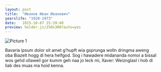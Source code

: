 ```yaml
---
layout: post
title:  "Иванов Иван Иванович"
yearslife: "1920-1973"
date:   2015-10-07 15:39:40
preview: holder.js/250x300?auto=yes
---
```


![Picture 1](holder.js/800x600?auto=yes)

Bavaria ipsum dolor sit amet g’hupft wia gsprunga wolln dringma aweng oba Biazelt hogg di hera helfgod. Sog i hawadere midananda nomoi a bissal wos gehd ollaweil gor kumm geh naa jo leck mi, Xaver: Weiznglasl i hob di liab des muas ma hoid kenna.
